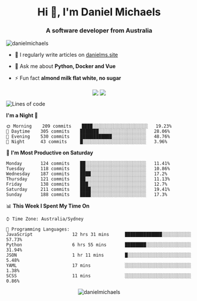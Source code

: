 <h1 align="center">Hi 👋, I'm Daniel Michaels</h1>
<h3 align="center">A software developer from Australia</h3>
<p align="left"> <img src="https://komarev.com/ghpvc/?username=danielmichaels" alt="danielmichaels" /> </p>

- 📝 I regularly write articles on [danielms.site](https://danielms.site)

- 💬 Ask me about **Python, Docker and Vue**

- ⚡ Fun fact **almond milk flat white, no sugar**

<p align="center">
<a href="https://twitter.com/dansult" target="_blank"><img align="center" src="https://img.shields.io/badge/twitter-%231DA1F2.svg?&style=for-the-badge&logo=twitter&logoColor=white"></a>
<a href="https://linkedin.com/in/daniel-michaels" target="_blank"><img align="center" src="https://img.shields.io/badge/linkedin-%230077B5.svg?&style=for-the-badge&logo=linkedin&logoColor=white"></a>
</p>

<!--START_SECTION:waka-->
![Lines of code](https://img.shields.io/badge/From%20Hello%20World%20I%27ve%20Written-456198%20lines%20of%20code-blue)

**I'm a Night 🦉** 

```text
🌞 Morning    209 commits    ████░░░░░░░░░░░░░░░░░░░░░   19.23% 
🌆 Daytime    305 commits    ███████░░░░░░░░░░░░░░░░░░   28.06% 
🌃 Evening    530 commits    ████████████░░░░░░░░░░░░░   48.76% 
🌙 Night      43 commits     █░░░░░░░░░░░░░░░░░░░░░░░░   3.96%

```
📅 **I'm Most Productive on Saturday** 

```text
Monday       124 commits    ██░░░░░░░░░░░░░░░░░░░░░░░   11.41% 
Tuesday      118 commits    ██░░░░░░░░░░░░░░░░░░░░░░░   10.86% 
Wednesday    187 commits    ████░░░░░░░░░░░░░░░░░░░░░   17.2% 
Thursday     121 commits    ██░░░░░░░░░░░░░░░░░░░░░░░   11.13% 
Friday       138 commits    ███░░░░░░░░░░░░░░░░░░░░░░   12.7% 
Saturday     211 commits    ████░░░░░░░░░░░░░░░░░░░░░   19.41% 
Sunday       188 commits    ████░░░░░░░░░░░░░░░░░░░░░   17.3%

```


📊 **This Week I Spent My Time On** 

```text
⌚︎ Time Zone: Australia/Sydney

💬 Programming Languages: 
JavaScript               12 hrs 31 mins      ██████████████░░░░░░░░░░░   57.73% 
Python                   6 hrs 55 mins       ████████░░░░░░░░░░░░░░░░░   31.94% 
JSON                     1 hr 11 mins        █░░░░░░░░░░░░░░░░░░░░░░░░   5.48% 
YAML                     17 mins             ░░░░░░░░░░░░░░░░░░░░░░░░░   1.38% 
SCSS                     11 mins             ░░░░░░░░░░░░░░░░░░░░░░░░░   0.86%

```


<!--END_SECTION:waka-->

<p align="center"> <img src="https://github-readme-stats.vercel.app/api?username=danielmichaels&show_icons=true" alt="danielmichaels" /> </p>

